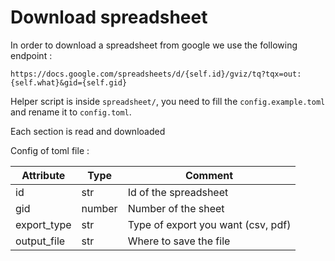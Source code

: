 # Download spreadsheet

In order to download a spreadsheet from google we use the following endpoint : 

```
https://docs.google.com/spreadsheets/d/{self.id}/gviz/tq?tqx=out:{self.what}&gid={self.gid}
```

Helper script is inside `spreadsheet/`, you need to fill the `config.example.toml` and rename it to `config.toml`.


Each section is read and downloaded

Config of toml file : 

| Attribute   | Type   | Comment                            |
|-------------|--------|------------------------------------|
| id          | str    | Id of the spreadsheet              |
| gid         | number | Number of the sheet                |
| export_type | str    | Type of export you want (csv, pdf) |
| output_file | str    | Where to save the file             |